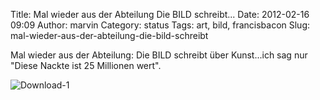 Title: Mal wieder aus der Abteilung Die BILD schreibt...
Date: 2012-02-16 09:09
Author: marvin
Category: status
Tags: art, bild, francisbacon
Slug: mal-wieder-aus-der-abteilung-die-bild-schreibt

Mal wieder aus der Abteilung: Die BILD schreibt über Kunst...ich sag nur
"Diese Nackte ist 25 Millionen wert".

![Download-1]({static}/images/Download-1.png)

